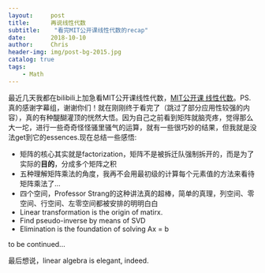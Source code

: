 ```yaml
---
layout:     post
title:      再说线性代数
subtitle:    "看完MIT公开课线性代数的recap"
date:       2018-10-10
author:     Chris
header-img: img/post-bg-2015.jpg
catalog: true
tags:
    - Math
---
```


最近几天我都在bilibili上加急看MIT公开课线性代数，[MIT公开课 线性代数](https://www.bilibili.com/video/av3652052/?p=1)。PS.真的感谢字幕组，谢谢你们！就在刚刚终于看完了（跳过了部分应用性较强的内容），真的有种醍醐灌顶的恍然大悟。因为自己之前看到矩阵就脑壳疼，觉得那么大一坨，进行一些奇奇怪怪骚里骚气的运算，就有一些很巧妙的结果，但我就是没法get到它的essences.现在总结一些感悟:

* 矩阵的核心其实就是factorization，矩阵不是被拆迁队强制拆开的，而是为了实际的**目的**，分成多个矩阵之积
* 五种理解矩阵乘法的角度，我再不会用最初级的计算每个元素值的方法来看待矩阵乘法了...
* 四个空间，Professor Strang的这种讲法真的超棒，简单的真理，列空间、零空间、行空间、左零空间都被安排的明明白白
* Linear transformation is the origin of matirx.
* Find pseudo-inverse by means of SVD
* Elimination is the foundation of solving Ax = b

to be continued...

最后想说，linear algebra is elegant, indeed.
